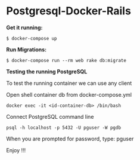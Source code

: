 # Postgresql-Docker-Rails

**Get it running:**

``$ docker-compose up ``

**Run Migrations:**

``$ docker-compose run --rm web rake db:migrate ``

**Testing the running PostgreSQL**

To test the running container we can use any client

  Open shell container db  from docker-compose.yml

  ``docker exec -it <id-container-db> /bin/bash``
  
  Connect PostgreSQL command line 

``psql -h localhost -p 5432 -U pguser -W pgdb``

  When you are prompted for password, type: pguser

Enjoy !!!
